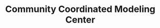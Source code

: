 ---
layout: default
description: Resource for space weather models and related services
shortname: ccmc
timestamp: Fri, 04 Feb 2022 17:09:23 GMT
title: Community Coordinated Modeling Center
uuid: 4fb97d29-5d49-4695-98d6-4111eda2c930
website_link: https://ccmc.gsfc.nasa.gov/
---